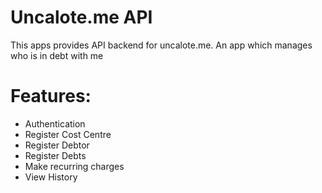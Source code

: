 # Uncalote.me API
This apps provides API backend for uncalote.me. An app which manages who is in debt with me

# Features:
  * Authentication
  * Register Cost Centre
  * Register Debtor
  * Register Debts
  * Make recurring charges
  * View History
